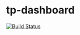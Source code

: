 # tp-dashboard

[![Build Status](https://travis-ci.org/Pearlidixie/tp-dashboard.svg?branch=develop)](https://travis-ci.org/Pearlidixie/tp-dashboard)
